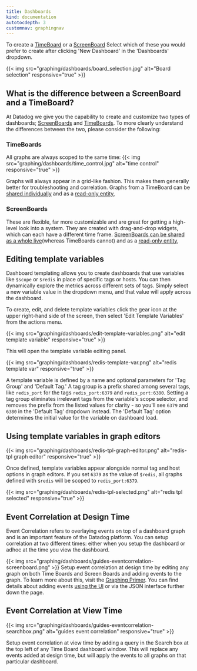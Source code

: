 ```yaml
---
title: Dashboards
kind: documentation
autotocdepth: 3
customnav: graphingnav
---
```


To create a [TimeBoard](/graphing/dashboards/timeboard/) or a [ScreenBoard](/graphing/dashboards/screenboard/) Select which of these you would prefer to create after clicking 'New Dashboard' in the 'Dashboards' dropdown.

{{< img src="graphing/dashboards/board_selection.jpg" alt="Board selection" responsive="true" >}}

## What is the difference between a ScreenBoard and a TimeBoard?

At Datadog we give you the capability to create and customize two types of dashboards; [ScreenBoards](/graphing/dashboards/screenboard) and [TimeBoards](/graphing/dashboards/timeboard). To more clearly understand the differences between the two, please consider the following:

### TimeBoards

All graphs are always scoped to the same time:
{{< img src="graphing/dashboards/time_control.jpg" alt="time control" responsive="true" >}}

Graphs will always appear in a grid-like fashion. This makes them generally better for troubleshooting and correlation. Graphs from a TimeBoard can be [shared individually](graphing/dashboards/timeboard/) and as a [read-only entity](/graphing/dashboards/timeboard/#read-only), 

### ScreenBoards 

These are flexible, far more customizable and are great for getting a high-level look into a system. They are created with drag-and-drop widgets, which can each have a different time frame. [ScreenBoards can be shared as a whole live](/graphing/dashboards/screenboard/)(whereas TimeBoards cannot) and as a [read-only entity](/graphing/dashboards/screenboard/#read-only), 

## Editing template variables

Dashboard templating allows you to create dashboards that use variables like `$scope` or `$redis` in place of specific tags or hosts. You can then dynamically explore the metrics across different sets of tags. Simply select a new variable value in the dropdown menu, and that value will apply across the dashboard.

To create, edit, and delete template variables click the gear icon at the upper right-hand side of the screen, then select 'Edit Template Variables' from the actions menu.

{{< img src="graphing/dashboards/edit-template-variables.png" alt="edit template variable" responsive="true" >}}

This will open the template variable editing panel.

{{< img src="graphing/dashboards/redis-template-var.png" alt="redis template var" responsive="true" >}}

A template variable is defined by a name and optional parameters for 'Tag Group' and 'Default Tag.' A tag group is a prefix shared among several tags, like `redis_port` for the tags `redis_port:6379` and `redis_port:6380`. Setting a tag group eliminates irrelevant tags from the variable's scope selector, and removes the prefix from the listed values for clarity - so you'll see `6379` and `6380` in the 'Default Tag' dropdown instead. The 'Default Tag' option determines the initial value for the variable on dashboard load.

## Using template variables in graph editors

{{< img src="graphing/dashboards/redis-tpl-graph-editor.png" alt="redis-tpl graph editor" responsive="true"  >}}

Once defined, template variables appear alongside normal tag and host options in graph editors. If you set `6379` as the value of `$redis`, all graphs defined with `$redis` will be scoped to `redis_port:6379`.

{{< img src="graphing/dashboards/redis-tpl-selected.png" alt="redis tpl selected" responsive="true" >}}

## Event Correlation at Design Time
Event Correlation refers to overlaying events on top of a dashboard graph and is an important feature of the Datadog platform. You can setup correlation at two different times: either when you setup the dashboard or adhoc at the time you view the dashboard.

{{< img src="graphing/dashboards/guides-eventcorrelation-screenboard.png" >}}
Setup event correlation at design time by editing any graph on both Time Boards and Screen Boards and adding events to the graph. To learn more about this, visit the [Graphing Primer][1]. You can find details about adding events [using the UI][2] or via the JSON interface further down the page.

## Event Correlation at View Time

{{< img src="graphing/dashboards/guides-eventcorrelation-searchbox.png" alt="guides event correlation" responsive="true" >}}

Setup event correlation at view time by adding a query in the Search box at the top left of any Time Board dashboard window. This will replace any events added at design time, but will apply the events to all graphs on that particular dashboard.


[1]: /graphing/
[2]: /graphing/events/